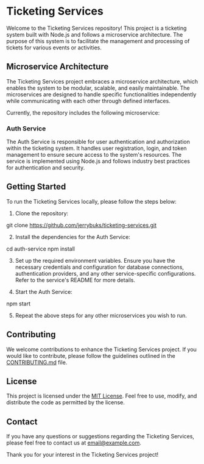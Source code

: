 # Ticketing Services

Welcome to the Ticketing Services repository! This project is a ticketing system built with Node.js and follows a microservice architecture. The purpose of this system is to facilitate the management and processing of tickets for various events or activities.

## Microservice Architecture

The Ticketing Services project embraces a microservice architecture, which enables the system to be modular, scalable, and easily maintainable. The microservices are designed to handle specific functionalities independently while communicating with each other through defined interfaces.

Currently, the repository includes the following microservice:

### Auth Service

The Auth Service is responsible for user authentication and authorization within the ticketing system. It handles user registration, login, and token management to ensure secure access to the system's resources. The service is implemented using Node.js and follows industry best practices for authentication and security.

## Getting Started

To run the Ticketing Services locally, please follow the steps below:

1. Clone the repository:

git clone https://github.com/jerrybuks/ticketing-services.git

2. Install the dependencies for the Auth Service:

cd auth-service
npm install

3. Set up the required environment variables. Ensure you have the necessary credentials and configuration for database connections, authentication providers, and any other service-specific configurations. Refer to the service's README for more details.

4. Start the Auth Service:

npm start


5. Repeat the above steps for any other microservices you wish to run.

## Contributing

We welcome contributions to enhance the Ticketing Services project. If you would like to contribute, please follow the guidelines outlined in the [CONTRIBUTING.md](CONTRIBUTING.md) file.

## License

This project is licensed under the [MIT License](LICENSE). Feel free to use, modify, and distribute the code as permitted by the license.

## Contact

If you have any questions or suggestions regarding the Ticketing Services, please feel free to contact us at [email@example.com](mailto:email@example.com).

Thank you for your interest in the Ticketing Services project!


